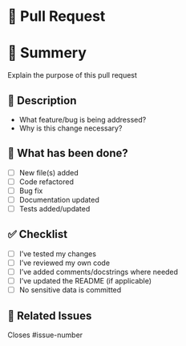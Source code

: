 # 🚀 Pull Request
# 📝 Summery 
Explain the purpose of this pull request

## 📌 Description
<!-- Describe your changes in detail -->
- What feature/bug is being addressed?
- Why is this change necessary?

## 🧪 What has been done?
<!-- List changes made -->
- [ ] New file(s) added
- [ ] Code refactored
- [ ] Bug fix
- [ ] Documentation updated
- [ ] Tests added/updated

## ✅ Checklist
- [ ] I’ve tested my changes
- [ ] I’ve reviewed my own code
- [ ] I’ve added comments/docstrings where needed
- [ ] I’ve updated the README (if applicable)
- [ ] No sensitive data is committed

## 📝 Related Issues
<!-- Link related issues here -->
Closes #issue-number
